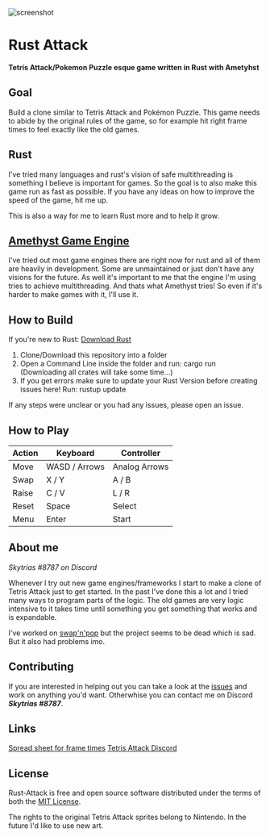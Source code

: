 ![screenshot](https://github.com/Skytrias/everpuzzle/blob/master/everpuzzle_2018-11-16_10-29-23.png "preview")

# Rust Attack
**Tetris Attack/Pokemon Puzzle esque game written in Rust with Ametyhst**

## Goal
Build a clone similar to Tetris Attack and Pokémon Puzzle. This game needs to abide by the original rules of the game, so for example hit right frame times to feel exactly like the old games.

## Rust
I've tried many languages and rust's vision of safe multithreading is something I believe is important for games. So the goal is to also make this game run as fast as possible. If you have any ideas on how to improve the speed of the game, hit me up. 

This is also a way for me to learn Rust more and to help it grow.

## [Amethyst Game Engine](https://github.com/amethyst/amethyst)
I've tried out most game engines there are right now for rust and all of them are heavily in development. Some are unmaintained or just don't have any visions for the future. As well it's important to me that the engine I'm using tries to achieve multithreading. And thats what Amethyst tries! So even if it's harder to make games with it, I'll use it. 

## How to Build
If you're new to Rust: [Download Rust](https://www.rust-lang.org/en-US/install.html)

1. Clone/Download this repository into a folder
2. Open a Command Line inside the folder and run: cargo run (Downloading all crates will take some time...)
3. If you get errors make sure to update your Rust Version before creating issues here! Run: rustup update

If any steps were unclear or you had any issues, please open an issue. 

## How to Play
|  Action  | Keyboard  | Controller  |
| ------------ | ------------ | ------------ |
|  Move  | WASD / Arrows  |  Analog Arrows  |
| Swap  | X / Y  |  A / B  |
| Raise | C / V  | L / R  |
| Reset | Space  | Select  |
| Menu | Enter | Start |

## About me
*Skytrias #8787 on Discord*

Whenever I try out new game engines/frameworks I start to make a clone of Tetris Attack just to get started. In the past I've done this a lot and I tried many ways to program parts of the logic. The old games are very logic intensive to it takes time until something you get something that works and is expandable.

I've worked on [swap'n'pop](https://github.com/omenking/swap-n-pop) but the project seems to be dead which is sad. But it also had problems imo.

## Contributing
If you are interested in helping out you can take a look at the [issues](https://github.com/Skytrias/rust-attack/issues) and work on anything you'd want. Otherwhise you can contact me on Discord ***Skytrias #8787***.

## Links
[Spread sheet for frame times](https://docs.google.com/spreadsheets/d/1SsVXHad0z7Dbsqfj-UTd4HZSGCslujkbh7vOan61D1g/edit#gid=1601136205) 
[Tetris Attack Discord](https://discordapp.com/invite/CxJwFFX)

## License
Rust-Attack is free and open source software distributed under the terms of both the [MIT License](https://github.com/Skytrias/rust-attack/blob/master/LICENSE).

The rights to the original Tetris Attack sprites belong to Nintendo. In the future I'd like to use new art.

